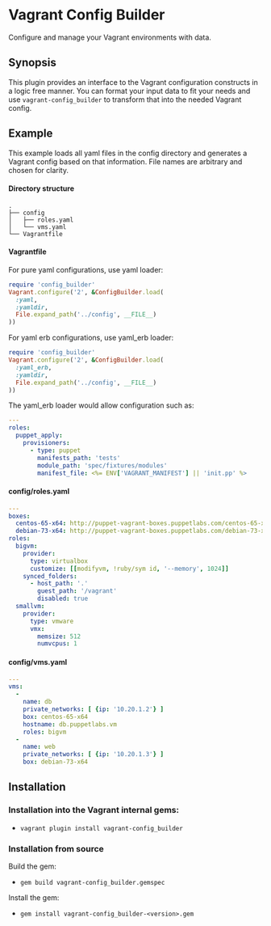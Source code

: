 Vagrant Config Builder
======================

Configure and manage your Vagrant environments with data.

Synopsis
--------

This plugin provides an interface to the Vagrant configuration constructs in a
logic free manner. You can format your input data to fit your needs and use
`vagrant-config_builder` to transform that into the needed Vagrant config.

Example
-------

This example loads all yaml files in the config directory and generates a
Vagrant config based on that information. File names are arbitrary and chosen
for clarity.

#### Directory structure

```shell
.
├── config
│   ├── roles.yaml
│   └── vms.yaml
└── Vagrantfile
```

#### Vagrantfile

For pure yaml configurations, use yaml loader:
```ruby
require 'config_builder'
Vagrant.configure('2', &ConfigBuilder.load(
  :yaml,
  :yamldir,
  File.expand_path('../config', __FILE__)
))
```

For yaml erb configurations, use yaml_erb loader:
```ruby
require 'config_builder'
Vagrant.configure('2', &ConfigBuilder.load(
  :yaml_erb,
  :yamldir,
  File.expand_path('../config', __FILE__)
))
```

The yaml_erb loader would allow configuration such as:
```yaml
---
roles:
  puppet_apply:
    provisioners:
      - type: puppet
        manifests_path: 'tests'
        module_path: 'spec/fixtures/modules'
        manifest_file: <%= ENV['VAGRANT_MANIFEST'] || 'init.pp' %>
```

#### config/roles.yaml

```yaml
---
boxes:
  centos-65-x64: http://puppet-vagrant-boxes.puppetlabs.com/centos-65-x64-virtualbox-puppet.box
  debian-73-x64: http://puppet-vagrant-boxes.puppetlabs.com/debian-73-x64-virtualbox-puppet.box
roles:
  bigvm:
    provider:
      type: virtualbox
      customize: [[modifyvm, !ruby/sym id, '--memory', 1024]]
    synced_folders:
      - host_path: '.'
        guest_path: '/vagrant'
        disabled: true
  smallvm:
    provider:
      type: vmware
      vmx:
        memsize: 512
        numvcpus: 1
```

#### config/vms.yaml

```yaml
---
vms:
  -
    name: db
    private_networks: [ {ip: '10.20.1.2'} ]
    box: centos-65-x64
    hostname: db.puppetlabs.vm
    roles: bigvm
  -
    name: web
    private_networks: [ {ip: '10.20.1.3'} ]
    box: debian-73-x64
```

Installation
------------

### Installation into the Vagrant internal gems:

  * `vagrant plugin install vagrant-config_builder`

### Installation from source

Build the gem:

  * `gem build vagrant-config_builder.gemspec`

Install the gem:

  * `gem install vagrant-config_builder-<version>.gem`
